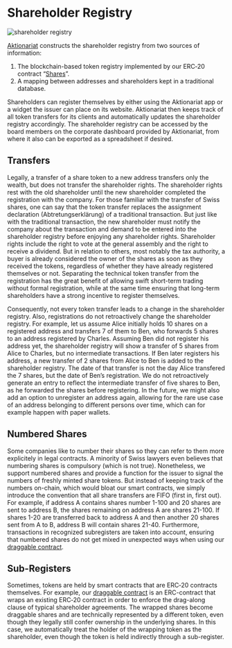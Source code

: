 # Shareholder Registry

![shareholder registry](https://aktionariat.com/images/registry.jpg)

[Aktionariat](http://aktionariat.com) constructs the shareholder registry from two sources of information:

1. The blockchain-based token registry implemented by our ERC‑20 contract “[Shares](../src/Shares.sol)”.
2. A mapping between addresses and shareholders kept in a traditional database.

Shareholders can register themselves by either using the Aktionariat app or a widget the issuer can place on its website. Aktionariat then keeps track of all token transfers for its clients and automatically updates the shareholder registry accordingly. The shareholder registry can be accessed by the board members on the corporate dashboard provided by Aktionariat, from where it also can be exported as a spreadsheet if desired.

## Transfers

Legally, a transfer of a share token to a new address transfers only the wealth, but does not transfer the shareholder rights. The shareholder rights rest with the old shareholder until the new shareholder completed the registration with the company. For those familiar with the transfer of Swiss shares, one can say that the token transfer replaces the assignment declaration (Abtretungserklärung) of a traditional transaction. But just like with the traditional transaction, the new shareholder must notify the company about the transaction and demand to be entered into the shareholder registry before enjoying any shareholder rights. Shareholder rights include the right to vote at the general assembly and the right to receive a dividend. But in relation to others, most notably the tax authority, a buyer is already considered the owner of the shares as soon as they received the tokens, regardless of whether they have already registered themselves or not. Separating the technical token transfer from the registration has the great benefit of allowing swift short-term trading without formal registration, while at the same time ensuring that long-term shareholders have a strong incentive to register themselves.

Consequently, not every token transfer leads to a change in the shareholder registry. Also, registrations do not retroactively change the shareholder registry. For example, let us assume Alice initially holds 10 shares on a registered address and transfers 7 of them to Ben, who forwards 5 shares to an address registered by Charles. Assuming Ben did not register his address yet, the shareholder registry will show a transfer of 5 shares from Alice to Charles, but no intermediate transactions. If Ben later registers his address, a new transfer of 2 shares from Alice to Ben is added to the shareholder registry. The date of that transfer is not the day Alice transfered the 7 shares, but the date of Ben’s registration. We do not retroactively generate an entry to reflect the intermediate transfer of five shares to Ben, as he forwarded the shares before registering. In the future, we might also add an option to unregister an address again, allowing for the rare use case of an address belonging to different persons over time, which can for example happen with paper wallets.

## Numbered Shares

Some companies like to number their shares so they can refer to them more explicitely in legal contracts. A minority of Swiss lawyers even believes that numbering shares is compulsory (which is not true). Nonetheless, we support numbered shares and provide a function for the issuer to signal the numbers of freshly minted share tokens. But instead of keeping track of the numbers on-chain, which would bloat our smart contracts, we simply introduce the convention that all share transfers are FIFO (first in, first out). For example, if address A contains shares number 1-100 and 20 shares are sent to address B, the shares remaining on address A are shares 21-100. If shares 1-20 are transferred back to address A and then another 20 shares sent from A to B, address B will contain shares 21-40. Furthermore, transactions in recognized subregisters are taken into account, ensuring that numbered shares do not get mixed in unexpected ways when using our [draggable contract](draggable.md).

## Sub-Registers

Sometimes, tokens are held by smart contracts that are ERC‑20 contracts themselves. For example, our [draggable contract](draggable.md) is an ERC-contract that wraps an existing ERC‑20 contract in order to enforce the drag-along clause of typical shareholder agreements. The wrapped shares become draggable shares and are technically represented by a different token, even though they legally still confer ownership in the underlying shares. In this case, we automatically treat the holder of the wrapping token as the shareholder, even though the token is held indirectly through a sub-register.
